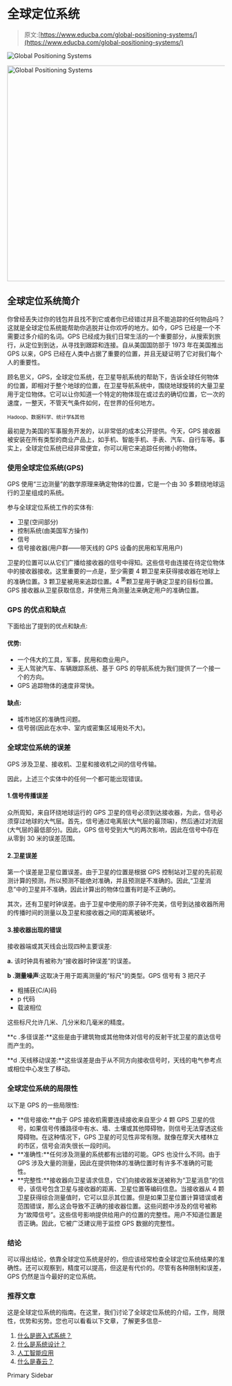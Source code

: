 # 全球定位系统

> 原文:[https://www.educba.com/global-positioning-systems/](https://www.educba.com/global-positioning-systems/)

![Global Positioning Systems](../Images/96ceaa002889e1162b770a2b7283ec11.png)

<noscript><img class="alignnone size-full wp-image-255015" src="../Images/96ceaa002889e1162b770a2b7283ec11.png" alt="Global Positioning Systems" width="900" height="500" data-original-src="https://cdn.educba.com/academy/wp-content/uploads/2019/12/Global-Positioning-Systems.png"/></noscript>

## 全球定位系统简介

你曾经丢失过你的钱包并且找不到它或者你已经错过并且不能追踪的任何物品吗？这就是全球定位系统能帮助你逃脱并让你欢呼的地方。如今，GPS 已经是一个不需要过多介绍的名词。GPS 已经成为我们日常生活的一个重要部分，从搜索到旅行，从定位到到达，从寻找到跟踪和连接。自从美国国防部于 1973 年在美国推出 GPS 以来，GPS 已经在人类中占据了重要的位置，并且无疑证明了它对我们每个人的重要性。

顾名思义，GPS，全球定位系统，在卫星导航系统的帮助下，告诉全球任何物体的位置，即相对于整个地球的位置，在卫星导航系统中，围绕地球旋转的大量卫星用于定位物体。它可以让你知道一个特定的物体现在或过去的确切位置，它一次的速度，一整天，不管天气条件如何，在世界的任何地方。

<small>Hadoop、数据科学、统计学&其他</small>

最初是为美国的军事服务开发的，以非常低的成本公开提供。今天，GPS 接收器被安装在所有类型的商业产品上，如手机、智能手机、手表、汽车、自行车等。事实上，全球定位系统已经非常便宜，你可以用它来追踪任何微小的物体。

### 使用全球定位系统(GPS)

GPS 使用“三边测量”的数学原理来确定物体的位置，它是一个由 30 多颗绕地球运行的卫星组成的系统。

参与全球定位系统工作的实体有:

*   卫星(空间部分)
*   控制系统(由美国军方操作)
*   信号
*   信号接收器(用户群——带天线的 GPS 设备的民用和军用用户)

卫星的位置可以从它们广播给接收器的信号中得知。这些信号由连接在待定位物体中的接收器接收。这里重要的一点是，至少需要 4 颗卫星来获得接收器在地球上的准确位置。3 颗卫星被用来追踪位置。4 <sup>第</sup>颗卫星用于确定卫星的目标位置。GPS 接收器从卫星获取信息，并使用三角测量法来确定用户的准确位置。

### GPS 的优点和缺点

下面给出了提到的优点和缺点:

#### 优势:

*   一个伟大的工具，军事，民用和商业用户。
*   无人驾驶汽车、车辆跟踪系统、基于 GPS 的导航系统为我们提供了一个接一个的方向。
*   GPS 追踪物体的速度非常快。

#### 缺点:

*   城市地区的准确性问题。
*   信号弱(因此在水中、室内或密集区域用处不大)。

### 全球定位系统的误差

GPS 涉及卫星、接收机、卫星和接收机之间的信号传输。

因此，上述三个实体中的任何一个都可能出现错误。

#### 1.信号传播误差

众所周知，来自环绕地球运行的 GPS 卫星的信号必须到达接收器，为此，信号必须穿过地球的大气层。首先，信号通过电离层(大气层的最顶端)，然后通过对流层(大气层的最低部分)。因此，GPS 信号受到大气的两次影响，因此在信号中存在从零到 30 米的误差范围。

#### 2.卫星误差

第一个误差是卫星位置误差。由于卫星的位置是根据 GPS 控制站对卫星的先前观测计算的预测，所以预测不能绝对准确，并且预测是不准确的。因此,“卫星消息”中的卫星并不准确，因此计算出的物体位置有时是不正确的。

其次，还有卫星时钟误差。由于卫星中使用的原子钟不完美，信号到达接收器所用的传播时间的测量以及卫星和接收器之间的距离被破坏。

#### 3.接收器出现的错误

接收器端或其天线会出现四种主要误差:

**a.** 该时钟具有被称为“接收器时钟误差”的误差。

**b .测量噪声**:这取决于用于距离测量的“标尺”的类型。GPS 信号有 3 把尺子

*   粗捕获(C/A)码
*   p 代码
*   载波相位

这些标尺允许几米、几分米和几毫米的精度。

**c .多径误差:**这些是由于建筑物或其他物体对信号的反射干扰卫星的直达信号而产生的。

**d .天线移动误差:**这些误差是由于从不同方向接收信号时，天线的电气参考点或相位中心发生了移动。

### 全球定位系统的局限性

以下是 GPS 的一些局限性:

*   **信号接收:**由于 GPS 接收机需要连续接收来自至少 4 颗 GPS 卫星的信号，如果信号传播路径中有水、墙、土壤或其他障碍物，则信号无法穿透这些障碍物。在这种情况下，GPS 卫星的可见性非常有限。就像在摩天大楼林立的市区，信号会消失很长一段时间。
*   **准确性:**任何涉及测量的系统都有出错的可能。GPS 也没什么不同。由于 GPS 涉及大量的测量，因此在提供物体的准确位置时有许多不准确的可能性。
*   **完整性:**接收器向卫星请求信息，它们向接收器发送被称为“卫星消息”的信号，该信号包含卫星与接收器的距离、卫星位置等编码信息。当接收器从 4 颗卫星获得综合测量值时，它可以显示其位置。但是如果卫星位置计算错误或者范围错误，那么这会导致不正确的接收器位置。这些问题中涉及的信号被称为“故障信号”。这些信号影响提供给用户的位置的完整性。用户不知道位置是否正确。因此，它被广泛建议用于监控 GPS 数据的完整性。

### 结论

可以得出结论，依靠全球定位系统是好的，但应该经常检查全球定位系统结果的准确性。还可以观察到，精度可以提高，但这是有代价的。尽管有各种限制和误差，GPS 仍然是当今最好的定位系统。

### 推荐文章

这是全球定位系统的指南。在这里，我们讨论了全球定位系统的介绍，工作，局限性，优势和劣势。您也可以看看以下文章，了解更多信息–

1.  [什么是嵌入式系统？](https://www.educba.com/what-is-embedded-systems/)
2.  [什么是系统设计？](https://www.educba.com/what-is-system-design/)
3.  [人工智能应用](https://www.educba.com/artificial-intelligence-applications/)
4.  [什么是春云？](https://www.educba.com/what-is-spring-cloud/)

<footer class="entry-footer">

<aside class="sidebar sidebar-primary widget-area" role="complementary" aria-label="Primary Sidebar">Primary Sidebar</aside>

</footer>